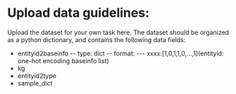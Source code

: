 # Upload data guidelines:
Upload the dataset for your own task here. The dataset should be organized as a python dictionary, and contains the following data fields:
- entityid2baseinfo
-- type: dict
-- format:
--- xxxx:[1,0,1,1,0,...,1](entityid: one-hot encoding baseinfo list)
- kg
- entityid2type
- sample_dict
